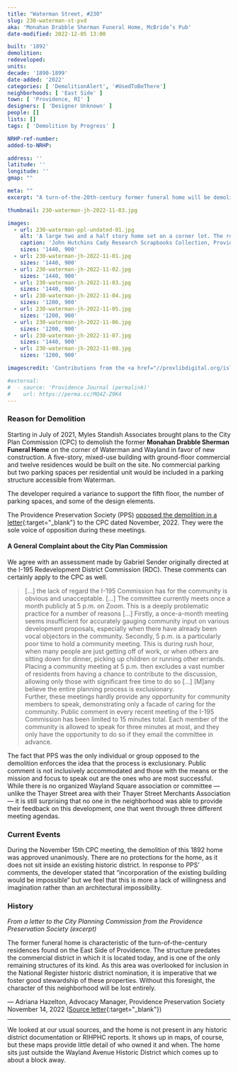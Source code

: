 ```yaml
---
title: "Waterman Street, #230"
slug: 230-waterman-st-pvd
aka: 'Monahan Drabble Sherman Funeral Home, McBride’s Pub'
date-modified: 2022-12-05 13:00

built: '1892'
demolition:
redeveloped:
units:
decade: '1890-1899'
date-added: '2022'
categories: [ 'DemolitionAlert', '#UsedToBeThere']
neighborhoods: [ 'East Side' ]
town: [ 'Providence, RI' ]
designers: [ 'Designer Unknown' ]
people: []
lists: []
tags: [ 'Demolition by Progress' ]

NRHP-ref-number:
added-to-NRHP:

address: ''
latitude: ''
longitude: ''
gmap: ""

meta: ""
excerpt: "A turn-of-the-20th-century former funeral home will be demolished for a new apartment building on the edge of Wayland Square"

thumbnail: 230-waterman-jh-2022-11-03.jpg

images:
  - url: 230-waterman-ppl-undated-01.jpg
    alt: 'A large two and a half story home set on a corner lot. The roof is a steep double hip with large dormers. A stout chimney protrudes from the southern side of the roof line. Ornamentation is slight as the home has been clad in vinyl siding. An early commercial addition on the northern side houses a pub-style restaurant.'
    caption: 'John Hutchins Cady Research Scrapbooks Collection, Providence Public Library'
    sizes: '1440, 900'
  - url: 230-waterman-jh-2022-11-01.jpg
    sizes: '1440, 900'
  - url: 230-waterman-jh-2022-11-02.jpg
    sizes: '1440, 900'
  - url: 230-waterman-jh-2022-11-03.jpg
    sizes: '1440, 900'
  - url: 230-waterman-jh-2022-11-04.jpg
    sizes: '1200, 900'
  - url: 230-waterman-jh-2022-11-05.jpg
    sizes: '1200, 900'
  - url: 230-waterman-jh-2022-11-06.jpg
    sizes: '1200, 900'
  - url: 230-waterman-jh-2022-11-07.jpg
    sizes: '1440, 900'
  - url: 230-waterman-jh-2022-11-08.jpg
    sizes: '1200, 900'

imagescredit: 'Contributions from the <a href="//provlibdigital.org/islandora/object/islandora%3A5469">John Hutchins Cady Research Scrapbooks Collection</a>, Providence Public Library'

#external:
#  - source: 'Providence Journal (permalink)'
#    url: https://perma.cc/MQ4Z-Z9K4
---
```


### Reason for Demolition

Starting in July of 2021, Myles Standish Associates brought plans to the City Plan Commission (<span class="abbr">CPC</span>) to demolish the former **Monahan Drabble Sherman Funeral Home** on the corner of Waterman and Wayland in favor of new construction. A five-story, mixed-use building with ground-floor commercial and twelve residences would be built on the site. No commercial parking but two parking spaces per residential unit would be included in a parking structure accessible from Waterman. 

The developer required a variance to support the fifth floor, the number of parking spaces, and some of the design elements. 

The Providence Preservation Society (<span class="abbr">PPS</span>) [opposed the demolition in a letter](//ppsri.org/wp-content/uploads/2022/11/2022-11-14-230-Waterman-CPC-letter.pdf){:target="_blank"} to the <span class="abbr">CPC</span> dated November, 2022. They were the sole voice of opposition during these meetings. 

#### A General Complaint about the City Plan Commission

We agree with an assessment made by Gabriel Sender originally directed at the I-195 Redevelopment District Commission (<span class="abbr">RDC</span>). These comments can certainly apply to the <span class="abbr">CPC</span> as well. 

> […] the lack of regard the I-195 Commission has for the community is obvious and unacceptable. […] The committee currently meets once a month publicly at 5 p.m. on Zoom. This is a deeply problematic practice for a number of reasons […] Firstly, a once-a-month meeting seems insufficient for accurately gauging community input on various development proposals, especially when there have already been vocal objectors in the community. Secondly, 5 p.m. is a particularly poor time to hold a community meeting. This is during rush hour, when many people are just getting off of work, or when others are sitting down for dinner, picking up children or running other errands. Placing a community meeting at 5 p.m. then excludes a vast number of residents from having a chance to contribute to the discussion, allowing only those with significant free time to do so […] [M]any believe the entire planning process is exclusionary.  
Further, these meetings hardly provide any opportunity for community members to speak, demonstrating only a facade of caring for the community. Public comment in every recent meeting of the I-195 Commission has been limited to 15 minutes total. Each member of the community is allowed to speak for three minutes at most, and they only have the opportunity to do so if they email the committee in advance. 

[^1]: Sender, Gabriel. “Sender ’25: The I-195 Commission has failed — the community can do better.” Brown Daily Herald,16 March 2022. Accessed 09 December 09 2022 from https://www.browndailyherald.com/article/2022/03/sender-25-the-i-195-commission-has-failed-the-community-can-do-better

The fact that <span class="abbr">PPS</span> was the only individual or group opposed to the demolition enforces the idea that the process is exclusionary. Public comment is not inclusively accommodated and those with the means or the mission and focus to speak out are the ones who are most successful. While there is no organized Wayland Square association or committee — unlike the Thayer Street area with their Thayer Street Merchants Association — it is still surprising that no one in the neighborhood was able to provide their feedback on this development, one that went through three different meeting agendas. 


### Current Events

During the November 15th <span class="abbr">CPC</span> meeting, the demolition of this 1892 home was approved unanimously. There are no protections for the home, as it does not sit inside an existing historic district. In response to PPS’ comments, the developer stated that “incorporation of the existing building would be impossible” but we feel that this is more a lack of willingness and imagination rather than an architectural impossibility. 


### History

_From a letter to the City Planning Commission from the Providence Preservation Society (excerpt)_

The former funeral home is characteristic of the turn-of-the-century residences found on the East Side of Providence. The structure predates the commercial district in which it is located today, and is one of the only remaining structures of its kind. As this area was overlooked for inclusion in the National Register historic district nomination, it is imperative that we foster good stewardship of these properties. Without this foresight, the character of this neighborhood will be lost entirely.

— Adriana Hazelton, Advocacy Manager, Providence Preservation Society  
November 14, 2022 ([Source letter](//ppsri.org/wp-content/uploads/2022/11/2022-11-14-230-Waterman-CPC-letter.pdf){:target="_blank"})

***

We looked at our usual sources, and the home is not present in any historic district documentation or <span class="abbr">RIHPHC</span> reports. It shows up in maps, of course, but these maps provide little detail of who owned it and when. The home sits just outside the Wayland Avenue Historic District which comes up to about a block away.  
